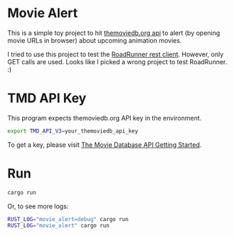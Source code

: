 # Movie Alert

This is a simple toy project to hit [themoviedb.org api](https://developers.themoviedb.org/3/getting-started)
to alert (by opening movie URLs in browser) about upcoming animation movies.

I tried to use this project to test the [RoadRunner rest client](https://github.com/luanzhu/roadrunner).
However, only GET calls are used.  Looks like I picked a wrong project to
test RoadRunner. :)

# TMD API Key
This program expects themoviedb.org API key in the environment.

```bash
export TMD_API_V3=your_themoviedb_api_key

```

To get a key, please visit [The Movie Database API Getting Started](https://developers.themoviedb.org/3/getting-started).

# Run


```bash
cargo run

```

Or, to see more logs:

```bash
RUST_LOG="movie_alert=debug" cargo run
RUST_LOG="movie_alert" cargo run
```
